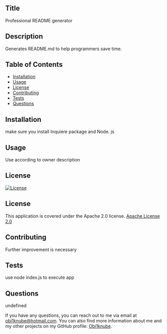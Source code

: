 
  
##  Title
   Professional README generator
  
## Description
Generates README.md to help programmers save time.



## Table of Contents


- [Installation](#installation)
- [Usage](#usage)
- [License](#license)
- [Contributing](#contribution)
- [Tests](#tests)
- [Questions](#questions)



## Installation
make sure you install Inquiere package and Node. js

## Usage
Use according to owner description

## License
[![License](https://img.shields.io/badge/License-Apache%202.0-blue.svg)](https://opensource.org/licenses/Apache-2.0)
## License

This application is covered under the Apache 2.0 license.
[Apache License 2.0](https://opensource.org/licenses/Apache-2.0)

## Contributing
Further improvement is necessary

## Tests
use node index.js to execute app

## Questions
undefined


If you have any questions, you can reach out to me via email at obi1knube@hotmail.com. You can also find more information about me and my other projects on my GitHub profile: [Obi1knube](https://github.com/Obi1knube).
